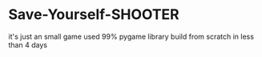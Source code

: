 # Save-Yourself-SHOOTER

it's just an small game used 99% pygame library 
build from scratch in less than 4 days
